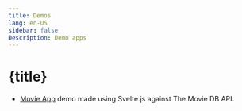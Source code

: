 ```yaml
---
title: Demos
lang: en-US
sidebar: false
Description: Demo apps
---
```


# {title}

- [Movie App](https://movieappdemo.netlify.app/) demo made using Svelte.js against The Movie DB API.

